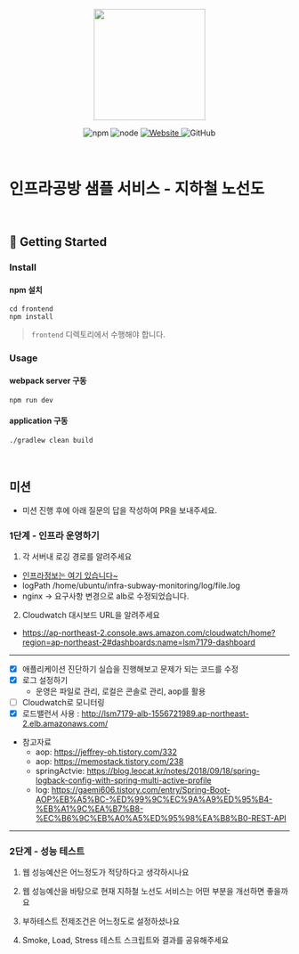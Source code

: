 <p align="center">
    <img width="200px;" src="https://raw.githubusercontent.com/woowacourse/atdd-subway-admin-frontend/master/images/main_logo.png"/>
</p>
<p align="center">
  <img alt="npm" src="https://img.shields.io/badge/npm-%3E%3D%205.5.0-blue">
  <img alt="node" src="https://img.shields.io/badge/node-%3E%3D%209.3.0-blue">
  <a href="https://edu.nextstep.camp/c/R89PYi5H" alt="nextstep atdd">
    <img alt="Website" src="https://img.shields.io/website?url=https%3A%2F%2Fedu.nextstep.camp%2Fc%2FR89PYi5H">
  </a>
  <img alt="GitHub" src="https://img.shields.io/github/license/next-step/atdd-subway-service">
</p>

<br>

# 인프라공방 샘플 서비스 - 지하철 노선도

<br>

## 🚀 Getting Started

### Install
#### npm 설치
```
cd frontend
npm install
```
> `frontend` 디렉토리에서 수행해야 합니다.

### Usage
#### webpack server 구동
```
npm run dev
```
#### application 구동
```
./gradlew clean build
```
<br>

## 미션

* 미션 진행 후에 아래 질문의 답을 작성하여 PR을 보내주세요.

### 1단계 - 인프라 운영하기
1. 각 서버내 로깅 경로를 알려주세요

* [인프라정보는 여기 있습니다~](https://github.com/lsm7179/infra-subway-deploy/tree/lsm7179#%EB%AF%B8%EC%85%98)
* logPath  /home/ubuntu/infra-subway-monitoring/log/file.log
* nginx -> 요구사항 변경으로 alb로 수정되었습니다. 
2. Cloudwatch 대시보드 URL을 알려주세요
* https://ap-northeast-2.console.aws.amazon.com/cloudwatch/home?region=ap-northeast-2#dashboards:name=lsm7179-dashboard
---
* [x] 애플리케이션 진단하기 실습을 진행해보고 문제가 되는 코드를 수정
* [x] 로그 설정하기
  * 운영은 파일로 관리, 로컬은 콘솔로 관리, aop를 활용
* [ ] Cloudwatch로 모니터링
* [x] 로드밸런서 사용 : http://lsm7179-alb-1556721989.ap-northeast-2.elb.amazonaws.com/
* 참고자료 
  * aop: https://jeffrey-oh.tistory.com/332
  * aop: https://memostack.tistory.com/238
  * springActvie: https://blog.leocat.kr/notes/2018/09/18/spring-logback-config-with-spring-multi-active-profile
  * log: https://gaemi606.tistory.com/entry/Spring-Boot-AOP%EB%A5%BC-%ED%99%9C%EC%9A%A9%ED%95%B4-%EB%A1%9C%EA%B7%B8-%EC%B6%9C%EB%A0%A5%ED%95%98%EA%B8%B0-REST-API
---
### 2단계 - 성능 테스트
1. 웹 성능예산은 어느정도가 적당하다고 생각하시나요

2. 웹 성능예산을 바탕으로 현재 지하철 노선도 서비스는 어떤 부분을 개선하면 좋을까요

3. 부하테스트 전제조건은 어느정도로 설정하셨나요

4. Smoke, Load, Stress 테스트 스크립트와 결과를 공유해주세요
